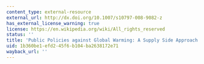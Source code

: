 ```yaml
---
content_type: external-resource
external_url: http://dx.doi.org/10.1007/s10797-008-9082-z
has_external_license_warning: true
license: https://en.wikipedia.org/wiki/All_rights_reserved
status: ''
title: 'Public Policies against Global Warming: A Supply Side Approach'
uid: 1b360be1-efd2-45f6-b104-ba2638172e71
wayback_url: ''
---
```

